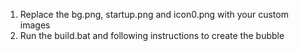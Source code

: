 1. Replace the bg.png, startup.png and icon0.png with your custom images
2. Run the build.bat and following instructions to create the bubble
